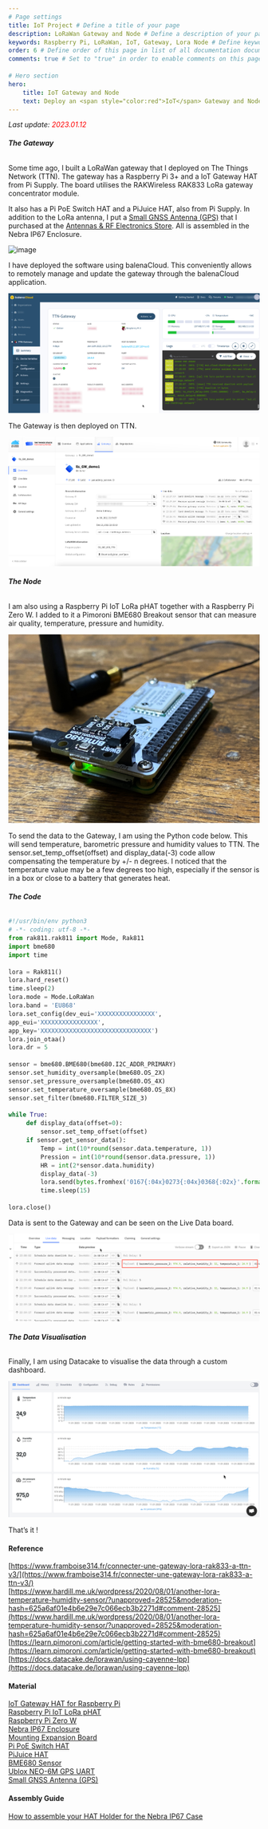```yaml
---
# Page settings
title: IoT Project # Define a title of your page
description: LoRaWan Gateway and Node # Define a description of your page
keywords: Raspberry Pi, LoRaWan, IoT, Gateway, Lora Node # Define keywords for search engines
order: 6 # Define order of this page in list of all documentation documents
comments: true # Set to "true" in order to enable comments on this page. Make sure you properly setup "disqus_forum_shortname" variable in "_config.yml"

# Hero section
hero:
    title: IoT Gateway and Node
    text: Deploy an <span style="color:red">IoT</span> Gateway and Node on <span style="color:red">TTN</span>.
---
```


_Last update: <span style="color:red">2023.01.12</span>_

###### **The Gateway**

Some time ago, I built a LoRaWan gateway that I deployed on The Things Network (TTN). The gateway has a Raspberry Pi 3+ and a IoT Gateway HAT from Pi Supply. The board utilises the RAKWireless RAK833 LoRa gateway concentrator module.

It also has a Pi PoE Switch HAT and a PiJuice HAT, also from Pi Supply. In addition to the LoRa antenna, I put a [Small GNSS Antenna (GPS)](https://www.antennas.us/UC-1574-653RS-small-GPS-GNSS-antenna.html) that I purchased at the [Antennas & RF Electronics Store](https://www.antennas.us/). All is assembled in the Nebra IP67 Enclosure.

![image](/images/gateway.jpg)

I have deployed the software using balenaCloud. This conveniently allows to remotely manage and update the gateway through the balenaCloud application.

![image](/images/balena_gateway.png)

The Gateway is then deployed on TTN.

![image](/images/ttn_node.png)

###### **The Node**

I am also using a Raspberry Pi IoT LoRa pHAT together with a Raspberry Pi Zero W. I added to it a Pimoroni BME680 Breakout sensor that can measure air quality, temperature, pressure and humidity.

![image](/images/node.jpg)

To send the data to the Gateway, I am using the Python code below. This will send temperature, barometric pressure and humidity values to TTN. The sensor.set_temp_offset(offset) and display_data(-3) code allow compensating the temperature by +/- n degrees. I noticed that the temperature value may be a few degrees too high, especially if the sensor is in a box or close to a battery that generates heat.

###### **The Code**

```python
#!/usr/bin/env python3
# -*- coding: utf-8 -*-
from rak811.rak811 import Mode, Rak811
import bme680
import time

lora = Rak811()
lora.hard_reset()
time.sleep(2)
lora.mode = Mode.LoRaWan
lora.band = 'EU868'
lora.set_config(dev_eui='XXXXXXXXXXXXXXXX',
app_eui='XXXXXXXXXXXXXXXX',
app_key='XXXXXXXXXXXXXXXXXXXXXXXXXXXXXXX')
lora.join_otaa()
lora.dr = 5

sensor = bme680.BME680(bme680.I2C_ADDR_PRIMARY)
sensor.set_humidity_oversample(bme680.OS_2X)
sensor.set_pressure_oversample(bme680.OS_4X)
sensor.set_temperature_oversample(bme680.OS_8X)
sensor.set_filter(bme680.FILTER_SIZE_3)

while True:
     def display_data(offset=0):
         sensor.set_temp_offset(offset)
     if sensor.get_sensor_data():
         Temp = int(10*round(sensor.data.temperature, 1))
         Pression = int(10*round(sensor.data.pressure, 1))
         HR = int(2*sensor.data.humidity)
         display_data(-3)
         lora.send(bytes.fromhex('0167{:04x}0273{:04x}0368{:02x}'.format(Temp, Pression, HR)))
         time.sleep(15)

lora.close()
```

Data is sent to the Gateway and can be seen on the Live Data board.

![image](/images/ttn_data.png)

###### **The Data Visualisation**

Finally, I am using Datacake to visualise the data through a custom dashboard.

![image](/images/datacake_bme680.png)

That’s it !


<div class="Reference"></div>

#### Reference

[https://www.framboise314.fr/connecter-une-gateway-lora-rak833-a-ttn-v3/](https://www.framboise314.fr/connecter-une-gateway-lora-rak833-a-ttn-v3/)<br />
[https://www.hardill.me.uk/wordpress/2020/08/01/another-lora-temperature-humidity-sensor/?unapproved=28525&moderation-hash=625a6af01e4b6e29e7c066ecb3b2271d#comment-28525](https://www.hardill.me.uk/wordpress/2020/08/01/another-lora-temperature-humidity-sensor/?unapproved=28525&moderation-hash=625a6af01e4b6e29e7c066ecb3b2271d#comment-28525)<br />
[https://learn.pimoroni.com/article/getting-started-with-bme680-breakout](https://learn.pimoroni.com/article/getting-started-with-bme680-breakout)<br />
[https://docs.datacake.de/lorawan/using-cayenne-lpp](https://docs.datacake.de/lorawan/using-cayenne-lpp)<br />


#### Material

[IoT Gateway HAT for Raspberry Pi](https://uk.pi-supply.com/products/iot-lora-gateway-hat-for-raspberry-pi?_pos=23&_sid=b7540842e&_ss=r)<br />
[Raspberry Pi IoT LoRa pHAT](https://uk.pi-supply.com/products/iot-lora-node-phat-for-raspberry-pi)<br />
[Raspberry Pi Zero W](https://uk.pi-supply.com/products/raspberry-pi-zero-w)<br />
[Nebra IP67 Enclosure](https://uk.pi-supply.com/products/die-cast-outdoor-weatherproof-enclosure)<br />
[Mounting Expansion Board](https://uk.pi-supply.com/products/nebra-ip67-case-gateway-hat-mounting-and-expansion-board)<br />
[Pi PoE Switch HAT](https://uk.pi-supply.com/products/pi-poe-switch-hat-power-over-ethernet-for-raspberry-pi?_pos=9&_sid=c4cadcfd7&_ss=r)<br />
[PiJuice HAT](https://uk.pi-supply.com/products/pijuice-standard?_pos=22&_sid=6e5cbdb02&_ss=r)<br />
[BME680 Sensor](https://shop.pimoroni.com/collections/breakout-garden)<br />
[Ublox NEO-6M GPS UART](https://uk.pi-supply.com/products/ublox-neo-6m-gps-uart-module-breakout-with-antenna)<br />
[Small GNSS Antenna (GPS)](https://www.antennas.us/UC-1574-653RS-small-GPS-GNSS-antenna.html)


#### Assembly Guide

[How to assemble your HAT Holder for the Nebra IP67 Case](https://learn.pi-supply.com/make/how-to-assemble-your-hat-holder-for-the-nebra-ip67-case/)<br />